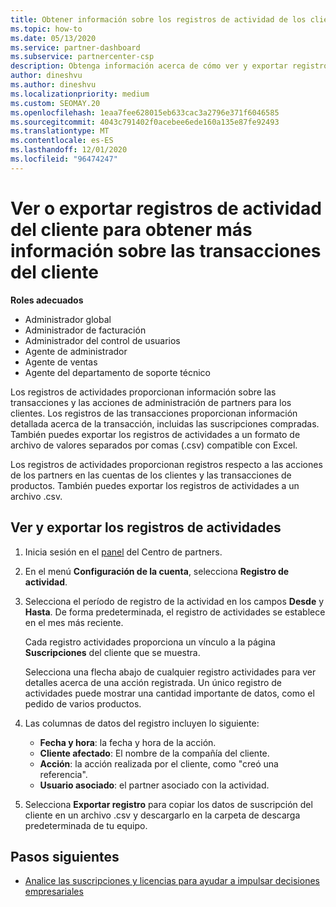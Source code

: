 ```yaml
---
title: Obtener información sobre los registros de actividad de los clientes
ms.topic: how-to
ms.date: 05/13/2020
ms.service: partner-dashboard
ms.subservice: partnercenter-csp
description: Obtenga información acerca de cómo ver y exportar registros de actividad para obtener información sobre las transacciones de cuentas de clientes y otras actividades de administración de asociados relacionadas con el cliente.
author: dineshvu
ms.author: dineshvu
ms.localizationpriority: medium
ms.custom: SEOMAY.20
ms.openlocfilehash: 1eaa7fee628015eb633cac3a2796e371f6046585
ms.sourcegitcommit: 4043c791402f0acebee6ede160a135e87fe92493
ms.translationtype: MT
ms.contentlocale: es-ES
ms.lasthandoff: 12/01/2020
ms.locfileid: "96474247"
---
```

# <a name="view-or-export-customer-activity-logs-for-more-insight-into-customer-transactions"></a>Ver o exportar registros de actividad del cliente para obtener más información sobre las transacciones del cliente

**Roles adecuados**

- Administrador global
- Administrador de facturación
- Administrador del control de usuarios
- Agente de administrador
- Agente de ventas
- Agente del departamento de soporte técnico

Los registros de actividades proporcionan información sobre las transacciones y las acciones de administración de partners para los clientes. Los registros de las transacciones proporcionan información detallada acerca de la transacción, incluidas las suscripciones compradas. También puedes exportar los registros de actividades a un formato de archivo de valores separados por comas (.csv) compatible con Excel.

Los registros de actividades proporcionan registros respecto a las acciones de los partners en las cuentas de los clientes y las transacciones de productos. También puedes exportar los registros de actividades a un archivo .csv.

## <a name="view-and-export-activity-logs"></a>Ver y exportar los registros de actividades

1. Inicia sesión en el [panel](https://partner.microsoft.com/dashboard) del Centro de partners.

2. En el menú **Configuración de la cuenta**, selecciona **Registro de actividad**.

3. Selecciona el período de registro de la actividad en los campos **Desde** y **Hasta**. De forma predeterminada, el registro de actividades se establece en el mes más reciente.

   Cada registro actividades proporciona un vínculo a la página **Suscripciones** del cliente que se muestra.

   Selecciona una flecha abajo de cualquier registro actividades para ver detalles acerca de una acción registrada. Un único registro de actividades puede mostrar una cantidad importante de datos, como el pedido de varios productos.

4. Las columnas de datos del registro incluyen lo siguiente:
   - **Fecha y hora**: la fecha y hora de la acción.
   - **Cliente afectado**: El nombre de la compañía del cliente.
   - **Acción**: la acción realizada por el cliente, como "creó una referencia".
   - **Usuario asociado**: el partner asociado con la actividad.

5. Selecciona **Exportar registro** para copiar los datos de suscripción del cliente en un archivo .csv y descargarlo en la carpeta de descarga predeterminada de tu equipo.

## <a name="next-steps"></a>Pasos siguientes

- [Analice las suscripciones y licencias para ayudar a impulsar decisiones empresariales](analyze-subscriptions-licenses.md)
